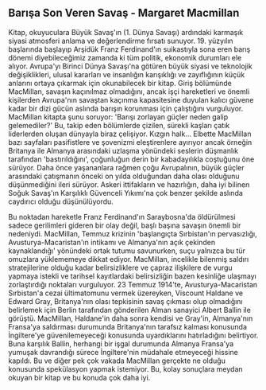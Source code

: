 ## Barışa Son Veren Savaş - Margaret Macmillan

Kitap, okuyuculara Büyük Savaş'ın (1. Dünya Savaşı) ardındaki karmaşık siyasi atmosferi anlama ve değerlendirme fırsatı sunuyor. 19. yüzyılın başlarında başlayıp Arşidük Franz Ferdinand'ın suikastıyla sona eren barış dönemi diyebileceğimiz zamanda ki tüm politik, ekonomik durumları ele alıyor. Avrupa'yı Birinci Dünya Savaşı'na götüren büyük siyasi ve teknolojik değişiklikleri, ulusal kararları ve insanlığın karışıklığı ve zayıflığının küçük anlarını ortaya çıkarmak için okunabilecek bir kitap. Giriş bölümünde MacMillan, savaşın kaçınılmaz olmadığını, ancak işçi hareketleri ve önemli kişilerden Avrupa'nın savaştan kaçınma kapasitesine duyulan kalıcı güvene kadar bir dizi gücün aslında barışın korunması için çalıştığını vurguluyor. MacMillan kitapta şunu soruyor: 'Barışı zorlayan güçler neden galip gelemediler?' Bu, takip eden bölümlerde çizilen, sürekli kaşları çatık liderlerden oluşan dünyayla biraz çelişiyor. Kızgın halk... Elbette MacMillan bazı sayfaları pasifistlere ve şovenizmi eleştirenlere ayırıyor ancak örneğin Britanya ile Almanya arasındaki uzlaşma yönündeki seslerin düşmanlık tarafından 'bastırıldığını', çoğunluğun derin bir kabadayılıkla coştuğunu öne sürüyor. Daha önce yaşananlara rağmen çoğu Avrupalının, büyük güçler arasındaki çatışmanın önceki on yılda olduğundan daha olası olduğunu düşünmediğini ileri sürüyor. Askeri ittifakların ve hazırlığın, daha iyi bilinen Soğuk Savaş'ın Karşılıklı Güvenceli Yıkımı'na çok benzer şekilde aslında caydırıcı olduğu düşünülüyordu. 

Bu noktadan hareketle Franz Ferdinand'ın Saraybosna'da öldürülmesi sadece gerilimleri gideren bir olay değil, başlı başına savaşın önemli bir nedeniydi. MacMillan, Temmuz krizinin 'başlangıçta Sırbistan'ın pervasızlığı, Avusturya-Macaristan'ın intikamı ve Almanya'nın açık çekinden kaynaklandığı' yönündeki ortak tutumu savunurken, suçu yalnızca bu tür omuzlara yüklememeye dikkat ediyor. MacMillan, incelikle bilenmiş saldırı stratejilerine olduğu kadar belirsizliklere ve çapraz ilişkilere de vurgu yapmaya istekli ve tarihsel kayıtlardaki belirsizliğin bazen kesinliğe ulaşmayı zorlaştırdığı noktaları vurguluyor. 23 Temmuz 1914'te, Avusturya-Macaristan Sırbistan'a cezai ültimatomunu vermek üzereyken, Viscount Haldane ve Edward Gray, Britanya'nın olası tepkisinin savaş çıkması olup olmadığını belirlemek için Berlin tarafından gönderilen Alman sanayici Albert Ballin ile görüştü. MacMillan, Haldane'in daha sonra kendisi ve Gray'in, Almanya'nın Fransa'ya saldırması durumunda Britanya'nın tarafsız kalması konusunda İngiltere'ye güvenilemeyeceği konusunda uyardıklarını hatırladığını belirtiyor. Buna karşılık Ballin, herhangi bir işgal durumunda Almanya Fransa'ya yumuşak davrandığı sürece İngiltere'nin müdahale etmeyeceği hissine kapıldı. Bu ve diğer pek çok vakada MacMillan gerçekte ne olduğu konusunda spekülasyon yapmak istemiyor. Bu, kolay sonuçlara meydan okuyan bir kitap ve bu konuda çok daha iyi.